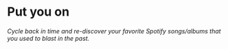 # Put you on

###### Cycle back in time and re-discover your favorite Spotify songs/albums that you used to blast in the past.